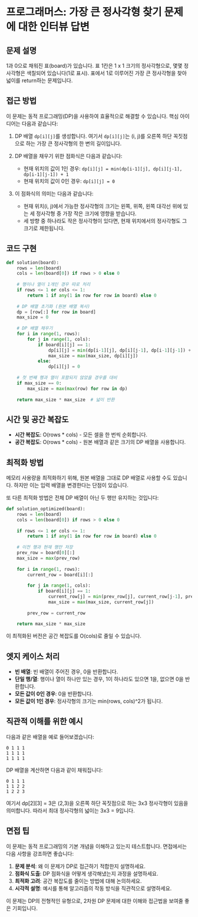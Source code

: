 # 프로그래머스: 가장 큰 정사각형 찾기 문제에 대한 인터뷰 답변

## 문제 설명
1과 0으로 채워진 표(board)가 있습니다. 표 1칸은 1 x 1 크기의 정사각형으로, 몇몇 정사각형은 색칠되어 있습니다(1로 표시). 표에서 1로 이루어진 가장 큰 정사각형을 찾아 넓이를 return하는 문제입니다.

## 접근 방법
이 문제는 동적 프로그래밍(DP)을 사용하여 효율적으로 해결할 수 있습니다. 핵심 아이디어는 다음과 같습니다:

1. DP 배열 `dp[i][j]`를 생성합니다. 여기서 `dp[i][j]`는 (i, j)를 오른쪽 하단 꼭짓점으로 하는 가장 큰 정사각형의 한 변의 길이입니다.

2. DP 배열을 채우기 위한 점화식은 다음과 같습니다:
   - 현재 위치의 값이 1인 경우: `dp[i][j] = min(dp[i-1][j], dp[i][j-1], dp[i-1][j-1]) + 1`
   - 현재 위치의 값이 0인 경우: `dp[i][j] = 0`

3. 이 점화식의 의미는 다음과 같습니다:
   - 현재 위치(i, j)에서 가능한 정사각형의 크기는 왼쪽, 위쪽, 왼쪽 대각선 위에 있는 세 정사각형 중 가장 작은 크기에 영향을 받습니다.
   - 세 방향 중 하나라도 작은 정사각형이 있다면, 현재 위치에서의 정사각형도 그 크기로 제한됩니다.

## 코드 구현
```python
def solution(board):
    rows = len(board)
    cols = len(board[0]) if rows > 0 else 0
    
    # 행이나 열이 1개인 경우 따로 처리
    if rows <= 1 or cols <= 1:
        return 1 if any(1 in row for row in board) else 0
    
    # DP 배열 초기화 (원본 배열 복사)
    dp = [row[:] for row in board]
    max_size = 0
    
    # DP 배열 채우기
    for i in range(1, rows):
        for j in range(1, cols):
            if board[i][j] == 1:
                dp[i][j] = min(dp[i-1][j], dp[i][j-1], dp[i-1][j-1]) + 1
                max_size = max(max_size, dp[i][j])
            else:
                dp[i][j] = 0
    
    # 첫 번째 행과 열이 포함되지 않았을 경우를 대비
    if max_size == 0:
        max_size = max(max(row) for row in dp)
    
    return max_size * max_size  # 넓이 반환
```

## 시간 및 공간 복잡도
- **시간 복잡도**: O(rows * cols) - 모든 셀을 한 번씩 순회합니다.
- **공간 복잡도**: O(rows * cols) - 원본 배열과 같은 크기의 DP 배열을 사용합니다.

## 최적화 방법
메모리 사용량을 최적화하기 위해, 원본 배열을 그대로 DP 배열로 사용할 수도 있습니다. 하지만 이는 입력 배열을 변경한다는 단점이 있습니다.

또 다른 최적화 방법은 전체 DP 배열이 아닌 두 행만 유지하는 것입니다:

```python
def solution_optimized(board):
    rows = len(board)
    cols = len(board[0]) if rows > 0 else 0
    
    if rows <= 1 or cols <= 1:
        return 1 if any(1 in row for row in board) else 0
    
    # 이전 행과 현재 행만 저장
    prev_row = board[0][:]
    max_size = max(prev_row)
    
    for i in range(1, rows):
        current_row = board[i][:]
        
        for j in range(1, cols):
            if board[i][j] == 1:
                current_row[j] = min(prev_row[j], current_row[j-1], prev_row[j-1]) + 1
                max_size = max(max_size, current_row[j])
        
        prev_row = current_row
    
    return max_size * max_size
```

이 최적화된 버전은 공간 복잡도를 O(cols)로 줄일 수 있습니다.

## 엣지 케이스 처리
- **빈 배열**: 빈 배열이 주어진 경우, 0을 반환합니다.
- **단일 행/열**: 행이나 열이 하나만 있는 경우, 1이 하나라도 있으면 1을, 없으면 0을 반환합니다.
- **모든 값이 0인 경우**: 0을 반환합니다.
- **모든 값이 1인 경우**: 정사각형의 크기는 min(rows, cols)^2가 됩니다.

## 직관적 이해를 위한 예시
다음과 같은 배열을 예로 들어보겠습니다:
```
0 1 1 1
1 1 1 1
1 1 1 1
```

DP 배열을 계산하면 다음과 같이 채워집니다:
```
0 1 1 1
1 1 2 2
1 2 2 3
```

여기서 dp[2][3] = 3은 (2,3)을 오른쪽 하단 꼭짓점으로 하는 3x3 정사각형이 있음을 의미합니다. 따라서 최대 정사각형의 넓이는 3x3 = 9입니다.

## 면접 팁
이 문제는 동적 프로그래밍의 기본 개념을 이해하고 있는지 테스트합니다. 면접에서는 다음 사항을 강조하면 좋습니다:

1. **문제 분석**: 왜 이 문제가 DP로 접근하기 적합한지 설명하세요.
2. **점화식 도출**: DP 점화식을 어떻게 생각해냈는지 과정을 설명하세요.
3. **최적화 고려**: 공간 복잡도를 줄이는 방법에 대해 논의하세요.
4. **시각적 설명**: 예시를 통해 알고리즘의 작동 방식을 직관적으로 설명하세요.

이 문제는 DP의 전형적인 유형으로, 2차원 DP 문제에 대한 이해와 접근법을 보여줄 좋은 기회입니다.